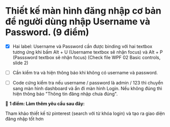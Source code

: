# Thiết kế màn hình đăng nhập cơ bản để người dùng nhập Username và Password. (9 điểm)

- [x] Hai label: Username và Password cần được binding với hai textbox tương ứng khi bấm Alt + U (Username textbox sẽ nhận focus) và Alt + P (Passsword textbox sẽ nhận focus) (Check file WPF 02 Basic controls, slide 2)

- [ ] Cần kiểm tra và hiện thông báo khi không có username và password.

- [ ] Code cứng kiểm tra nếu username / password là admin / 123 thì chuyển sang màn hình dashboard và ẩn đi màn hình Login. Nếu không đúng thì hiện thông báo "Thông tin đăng nhập chưa đúng".

🤞 **1 điểm: Làm thêm yêu cầu sau đây:**

Tham khảo thiết kế từ pinterest (search với từ khóa login) và tạo ra giao diện đăng nhập tốt hơn 
